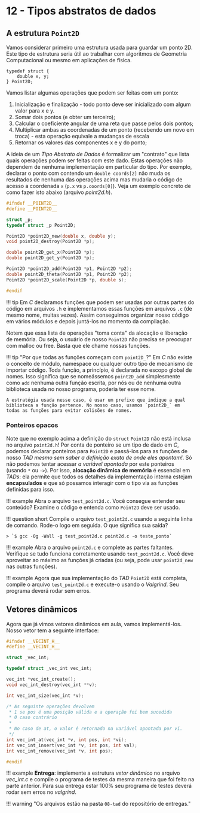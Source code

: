 # 12 - Tipos abstratos de dados

## A estrutura `Point2D`

Vamos considerar primeiro uma estrutura usada para guardar um ponto 2D. Este tipo de estrutura seria útil ao trabalhar com algoritmos de Geometria Computacional ou mesmo em aplicações de física.

~~~{.C}
typedef struct {
    double x, y;
} Point2D;
~~~

Vamos listar algumas operações que podem ser feitas com um ponto:

1. Inicialização e finalização - todo ponto deve ser inicializado com algum valor para x e y.
1. Somar dois pontos (e obter um terceiro);
1. Calcular o coeficiente angular de uma reta que passe pelos dois pontos;
1. Multiplicar ambas as coordenadas de um ponto (recebendo um novo em troca) - esta operação equivale a mudanças de escala
1. Retornar os valores das componentes x e y do ponto;

A ideia de um *Tipo Abstrato de Dados* é formalizar um "contrato" que lista quais operações podem ser feitas com este dado. Estas operações não dependem de nenhuma implementação em particular do tipo. Por exemplo, declarar o ponto com contendo um `double coords[2]` não muda os resultados de nenhuma das operações acima mas mudaria o código de acesso a coordenada `x` (`p.x` vs `p.coords[0]`). Veja um exemplo concreto de como fazer isto abaixo (arquivo *point2d.h*).

```c
#ifndef __POINT2D__
#define __POINT2D__

struct _p;
typedef struct _p Point2D;

Point2D *point2D_new(double x, double y);
void point2D_destroy(Point2D *p);

double point2D_get_x(Point2D *p);
double point2D_get_y(Point2D *p);

Point2D *point2D_add(Point2D *p1, Point2D *p2);
double point2D_theta(Point2D *p1, Point2D *p2);
Point2D *point2D_scale(Point2D *p, double s);

#endif
```

!!! tip
    Em *C* declaramos funções que podem ser usadas por outras partes do código em arquivos `.h` e implementamos essas funções em arquivos `.c` (de mesmo nome, muitas vezes). Assim conseguimos organizar nosso código em vários módulos e depois juntá-los no momento da compilação. 

Notem que essa lista de operações "toma conta" da alocação e liberação de memória. Ou seja, o usuário de nosso `Point2D` não precisa se preocupar com malloc ou free. Basta que ele chame nossas funções.

!!! tip "Por que todas as funções começam com `point2D_`?"
    Em *C* não existe o conceito de módulo, namespace ou qualquer outro tipo de mecanismo de importar código. Toda função, a princípio, é declarada no escopo global de nomes. Isso significa que se nomeássemos `point2D_add` simplesmente como `add` nenhuma outra função escrita, por nós ou de nenhuma outra biblioteca usada no nosso programa, poderia ter esse nome.

    A estratégia usada nesse caso, é usar um prefixo que indique a qual biblioteca a função pertence. No nosso caso, usamos `point2D_` em todas as funções para evitar colisões de nomes. 
    

### Ponteiros opacos

Note que no exemplo acima a definição do `struct` `Point2D` não está inclusa no arquivo `point2d.h`! Por conta de ponteiro se um tipo de dado em *C*, podemos declarar ponteiros para `Point2D` e passá-los para as funções de nosso *TAD* *mesmo sem saber a definição exata de onde eles apontam!*. Só não podemos tentar acessar *a variável apontada* por este ponteiros (usando `*` ou `->`). Por isso, **alocação dinâmica de memória** é essencial em *TADs*: ela permite que todos os detalhes da implementação interna estejam **encapsulados** e que só possamos interagir com o tipo via as funções definidas para isso.

!!! example
    Abra o arquivo `test_point2d.c`. Você consegue entender seu conteúdo? Examine o código e entenda como `Point2D` deve ser usado.

!!! question short
    Compile o arquivo `test_point2d.c` usando a seguinte linha de comando. Rode-o logo em seguida. O que significa sua saída?

    > `$ gcc -Og -Wall -g test_point2d.c point2d.c -o teste_ponto`

!!! example
    Abra o arquivo `point2d.c` e complete as partes faltantes. Verifique se tudo funciona corretamente usando `test_point2d.c`. Você deve aproveitar ao máximo as funções já criadas (ou seja, pode usar `point2d_new` nas outras funções).

!!! example
    Agora que sua implementação do *TAD* `Point2D` está completa, compile o arquivo `test_point2d.c` e execute-o usando o *Valgrind*. Seu programa deverá rodar sem erros.

## Vetores dinâmicos

Agora que já vimos vetores dinâmicos em aula, vamos implementá-los. Nosso vetor tem a seguinte interface:

```c
#ifndef __VECINT_H__
#define __VECINT_H__

struct _vec_int;

typedef struct _vec_int vec_int;

vec_int *vec_int_create();
void vec_int_destroy(vec_int **v);

int vec_int_size(vec_int *v);

/* As seguinte operações devolvem
 * 1 se pos é uma posição válida e a operação foi bem sucedida
 * 0 caso contrário
 *
 * No caso de at, o valor é retornado na variável apontada por vi.
 */
int vec_int_at(vec_int *v, int pos, int *vi);
int vec_int_insert(vec_int *v, int pos, int val);
int vec_int_remove(vec_int *v, int pos);

#endif
```

!!! example
    **Entrega**: implemente a estrutura *vetor dinâmico* no arquivo *vec_int.c* e compile o programa de testes da mesma maneira que foi feito na parte anterior. Para sua entrega estar 100% seu programa de testes deverá rodar sem erros no *valgrind*.

!!! warning "Os arquivos estão na pasta `08-tad` do repositório de entregas."


